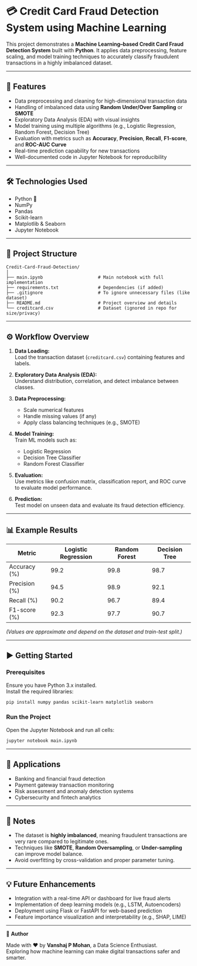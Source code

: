 # 💳 Credit Card Fraud Detection System using Machine Learning

This project demonstrates a **Machine Learning–based Credit Card Fraud Detection System** built with **Python**. It applies data preprocessing, feature scaling, and model training techniques to accurately classify fraudulent transactions in a highly imbalanced dataset.  

---

## 🚀 Features

* Data preprocessing and cleaning for high-dimensional transaction data  
* Handling of imbalanced data using **Random Under/Over Sampling** or **SMOTE**  
* Exploratory Data Analysis (EDA) with visual insights  
* Model training using multiple algorithms (e.g., Logistic Regression, Random Forest, Decision Tree)  
* Evaluation with metrics such as **Accuracy**, **Precision**, **Recall**, **F1-score**, and **ROC-AUC Curve**  
* Real-time prediction capability for new transactions  
* Well-documented code in Jupyter Notebook for reproducibility  

---

## 🛠️ Technologies Used

* Python 🐍  
* NumPy  
* Pandas  
* Scikit-learn  
* Matplotlib & Seaborn  
* Jupyter Notebook  

---

## 📂 Project Structure

```plaintext
Credit-Card-Fraud-Detection/
│
├── main.ipynb                     # Main notebook with full implementation
├── requirements.txt               # Dependencies (if added)
├── .gitignore                     # To ignore unnecessary files (like dataset)
├── README.md                      # Project overview and details
└── creditcard.csv                 # Dataset (ignored in repo for size/privacy)
```

---

## ⚙️ Workflow Overview

1. **Data Loading:**  
   Load the transaction dataset (`creditcard.csv`) containing features and labels.

2. **Exploratory Data Analysis (EDA):**  
   Understand distribution, correlation, and detect imbalance between classes.

3. **Data Preprocessing:**  
   * Scale numerical features  
   * Handle missing values (if any)  
   * Apply class balancing techniques (e.g., SMOTE)

4. **Model Training:**  
   Train ML models such as:
   * Logistic Regression  
   * Decision Tree Classifier  
   * Random Forest Classifier  

5. **Evaluation:**  
   Use metrics like confusion matrix, classification report, and ROC curve to evaluate model performance.

6. **Prediction:**  
   Test model on unseen data and evaluate its fraud detection efficiency.

---

## 📊 Example Results

| Metric              | Logistic Regression | Random Forest | Decision Tree |
|----------------------|--------------------|----------------|----------------|
| Accuracy (%)         | 99.2               | 99.8           | 98.7           |
| Precision (%)        | 94.5               | 98.9           | 92.1           |
| Recall (%)           | 90.2               | 96.7           | 89.4           |
| F1-score (%)         | 92.3               | 97.7           | 90.7           |

*(Values are approximate and depend on the dataset and train-test split.)*

---

## ▶️ Getting Started

### Prerequisites

Ensure you have Python 3.x installed.  
Install the required libraries:

```bash
pip install numpy pandas scikit-learn matplotlib seaborn
```

### Run the Project

Open the Jupyter Notebook and run all cells:

```bash
jupyter notebook main.ipynb
```

---

## 🧠 Applications

* Banking and financial fraud detection  
* Payment gateway transaction monitoring  
* Risk assessment and anomaly detection systems  
* Cybersecurity and fintech analytics  

---

## 📌 Notes

* The dataset is **highly imbalanced**, meaning fraudulent transactions are very rare compared to legitimate ones.  
* Techniques like **SMOTE**, **Random Oversampling**, or **Under-sampling** can improve model balance.  
* Avoid overfitting by cross-validation and proper parameter tuning.  

---

## 💡 Future Enhancements

* Integration with a real-time API or dashboard for live fraud alerts  
* Implementation of deep learning models (e.g., LSTM, Autoencoders)  
* Deployment using Flask or FastAPI for web-based prediction  
* Feature importance visualization and interpretability (e.g., SHAP, LIME)  

---

👤 **Author**

Made with ❤️ by **Vanshaj P Mohan**, a Data Science Enthusiast.  
Exploring how machine learning can make digital transactions safer and smarter.
